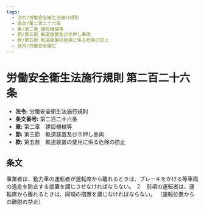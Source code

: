 ```yaml
---
tags:
  - 法令/労働安全衛生法施行規則
  - 条文/第二百二十六条
  - 章/第二章_建設機械等
  - 節/第三節_軌道装置及び手押し車両
  - 款/第五款_軌道装置の使用に係る危険の防止
  - 体系/労働安全衛生
---
```

# 労働安全衛生法施行規則 第二百二十六条

- **法令:** 労働安全衛生法施行規則
- **条文番号:** 第二百二十六条
- **章:** 第二章　建設機械等
- **節:** 第三節　軌道装置及び手押し車両
- **款:** 第五款　軌道装置の使用に係る危険の防止

## 条文
事業者は、動力車の運転者が運転席から離れるときは、ブレーキをかける等車両の逸走を防止する措置を講じさせなければならない。
２　前項の運転者は、運転席から離れるときは、同項の措置を講じなければならない。
（運転位置からの離脱の禁止）

